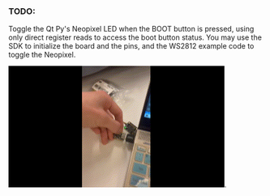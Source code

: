 ### TODO:

Toggle the Qt Py's Neopixel LED when the BOOT button is pressed, using only direct register reads to access the boot button status. You may use the SDK to initialize the board and the pins, and the WS2812 example code to toggle the Neopixel. 

![a](https://github.com/akiyamask/ese5190-2022-lab2b-esp/blob/main/lab/01_registers/lab1.gif).


